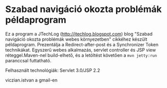 ﻿Szabad navigáció okozta problémák példaprogram
==============================================

Ez a program a JTechLog (<http://jtechlog.blogspot.com>) blog "Szabad navigáció okozta problémák webes környezetben" 
cikkéhez készült példaprogram. 
Prezentálja a Redirect-after-post és a Synchronizer Token technikákat. Egyszerű webes alkalmazás, servlet 
controller és JSP view réteggel.Maven-nel build-elhető, és a letöltést követően a `mvn jetty:run` paranccsal 
futtatható. 

Felhasznált technológiák: Servlet 3.0/JSP 2.2

viczian.istvan a gmail-en